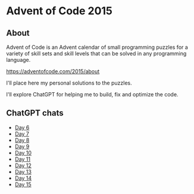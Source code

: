 # Advent of Code 2015

## About

Advent of Code is an Advent calendar of small programming puzzles for a variety of skill sets and skill levels that can be solved in any programming language.

<https://adventofcode.com/2015/about>

I'll place here my personal solutions to the puzzles.

I'll explore ChatGPT for helping me to build, fix and optimize the code.

## ChatGPT chats

* [Day 6](https://chat.openai.com/share/1f5cab2d-deae-471e-b77a-738dea16434c)
* [Day 7](https://chat.openai.com/share/20dfd91c-7b91-4e7b-9d35-f8eed6e89a3c)
* [Day 8](https://chat.openai.com/share/ea6dd088-3a16-4019-8259-b1790fcf5549)
* [Day 9](https://chat.openai.com/share/dd64e5bc-f469-4a80-8559-d5537a6b8f46)
* [Day 10](https://chat.openai.com/share/7e3253a5-3524-44b1-9c6f-56fe706daeb3)
* [Day 11](https://chat.openai.com/share/e0271582-61af-46ff-a380-c56c0f6d3ce9)
* [Day 12](https://chat.openai.com/share/78b7662a-71ca-4435-88ca-06cf9d310bb1)
* [Day 13](https://chat.openai.com/share/4ea71db2-21d8-4008-9b94-bce022870aa4)
* [Day 14](https://chat.openai.com/share/3b71ca39-9f57-4b3c-ac18-612575bd000e)
* [Day 15](https://chat.openai.com/share/8a8966c8-6d28-4ec6-9b07-c894422cba2f)
